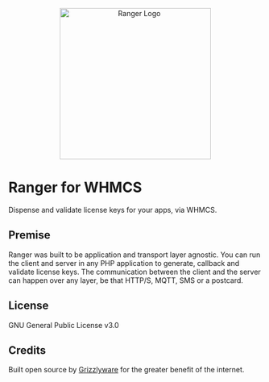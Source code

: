 <p align="center"><img src="https://www.installranger.com/assets/images/ranger_logo.svg" width="300" alt="Ranger Logo" /></p>

# Ranger for WHMCS
Dispense and validate license keys for your apps, via WHMCS.

## Premise
Ranger was built to be application and transport layer agnostic. You can run the client and server in any PHP application to generate, callback and validate license keys. The communication between the client and the server can happen over any layer, be that HTTP/S, MQTT, SMS or a postcard.

## License
GNU General Public License v3.0

## Credits
Built open source by [Grizzlyware](https://www.grizzlyware.com) for the greater benefit of the internet.


